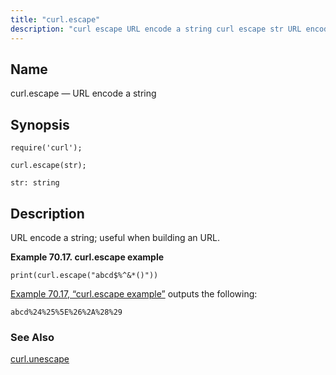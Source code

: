 ```yaml
---
title: "curl.escape"
description: "curl escape URL encode a string curl escape str URL encode a string useful when building an URL Example 70 17 curl escape example Example 70 17 curl escape example outputs the following curl unescape..."
---
```


<a name="lua.ref.curl.escape"></a> 
## Name

curl.escape — URL encode a string

<a name="idp15618512"></a> 
## Synopsis

`require('curl');`

`curl.escape(str);`

`str: string`<a name="idp15622192"></a> 
## Description

URL encode a string; useful when building an URL.

<a name="lua.ref.curl.escape.example"></a> 

**Example 70.17. curl.escape example**

`print(curl.escape("abcd$%^&*()"))`

[Example 70.17, “curl.escape example”](lua.ref.curl.escape#lua.ref.curl.escape.example "Example 70.17. curl.escape example") outputs the following:

`abcd%24%25%5E%26%2A%28%29`<a name="idp15627472"></a> 
### See Also

[curl.unescape](lua.ref.curl.unescape "curl.unescape")